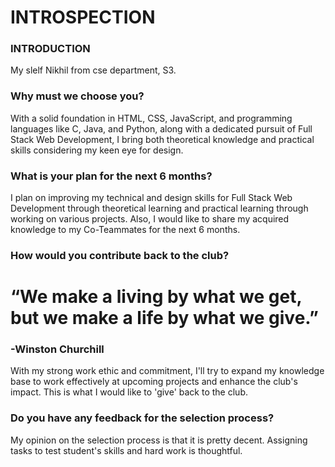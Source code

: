 # INTROSPECTION

### INTRODUCTION
   <p>My slelf Nikhil from cse department, S3.</p>
   
### Why must we choose you?
   <p>With a solid foundation in HTML, CSS, JavaScript, and programming languages like C, Java, and Python, along with a dedicated pursuit of Full Stack Web Development, I bring both theoretical knowledge and practical skills considering my keen eye for design.</p>

### What is your plan for the next 6 months?
 <p>I plan on improving my technical and design skills for Full Stack Web Development through theoretical learning and practical learning through working on various projects. Also, I would like to share my acquired knowledge to my Co-Teammates for the next 6 months.</p>

### How would you contribute back to the club?
<h1>“We make a living by what we get, but we make a life by what we give.”</h1>
                                                                           <h3>-Winston Churchill</h3>

   <p> With my strong work ethic and commitment, I'll try to expand my knowledge base to work effectively at upcoming projects and enhance the club's impact. This is what I would like to 'give' back to the club.</p>

### Do you have any feedback for the selection process?
  <p>My opinion on the selection process is that it is pretty decent. Assigning tasks to test student's skills and hard work is thoughtful.</p>

